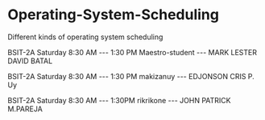 # Operating-System-Scheduling
Different kinds of operating system scheduling

BSIT-2A   Saturday 8:30 AM --- 1:30 PM
Maestro-student --- MARK LESTER DAVID BATAL

BSIT-2A   Saturday 8:30 AM --- 1:30 PM
makizanuy --- EDJONSON CRIS P. Uy

BSIT-2A   Saturday 8:30 AM --- 1:30PM
rikrikone --- JOHN PATRICK M.PAREJA
